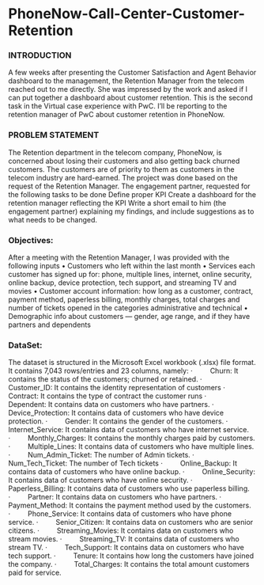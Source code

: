 # PhoneNow-Call-Center-Customer-Retention

### INTRODUCTION
A few weeks after presenting the Customer Satisfaction and Agent Behavior dashboard to the management, the Retention Manager from the telecom reached out to me directly. She was impressed by the work and asked if I can put together a dashboard about customer retention.
This is the second task in the Virtual case experience with PwC. I’ll be reporting to the retention manager of PwC about customer retention in PhoneNow.

### PROBLEM STATEMENT
The Retention department in the telecom company, PhoneNow, is concerned about losing their customers and also getting back churned customers. The customers are of priority to them as customers in the telecom industry are hard-earned.
The project was done based on the request of the Retention Manager. The engagement partner, requested for the following tasks to be done
Define proper KPI
Create a dashboard for the retention manager reflecting the KPI
Write a short email to him (the engagement partner) explaining my findings, and include suggestions as to what needs to be changed.


### Objectives:
After a meeting with the Retention Manager, I was provided with the following inputs
• Customers who left within the last month
• Services each customer has signed up for: phone, multiple lines, internet, online security, online backup, device protection, tech
support, and streaming TV and movies
• Customer account information: how long as a customer, contract, payment method, paperless billing, monthly charges, total charges
and number of tickets opened in the categories administrative and technical
• Demographic info about customers — gender, age range, and if they have partners and dependents

### DataSet:
The dataset is structured in the Microsoft Excel workbook (.xlsx) file format. It contains 7,043 rows/entries and 23 columns, namely:
·         Churn: It contains the status of the customers; churned or retained.
·         Customer_ID: It contains the identity representation of customers
·         Contract: It contains the type of contract the customer runs
·         Dependent: It contains data on customers who have partners.
·         Device_Protection: It contains data of customers who have device protection.
·         Gender: It contains the gender of the customers.
·         Internet_Service: It contains data of customers who have internet service.
·         Monthly_Charges: It contains the monthly charges paid by customers.
·         Multiple_Lines: It contains data of customers who have multiple lines.
·         Num_Admin_Ticket: The number of Admin tickets.
·         Num_Tech_Ticket: The number of Tech tickets
·         Online_Backup: It contains data of customers who have online backup.
·         Online_Security: It contains data of customers who have online security.
·         Paperless_Billing: It contains data of customers who use paperless billing.
·         Partner: It contains data on customers who have partners.
·         Payment_Method: It contains the payment method used by the customers.
·         Phone_Service: It contains data of customers who have phone service.
·         Senior_Citizen: It contains data on customers who are senior citizens.
·         Streaming_Movies: It contains data on customers who stream movies.
·         Streaming_TV: It contains data of customers who stream TV.
·         Tech_Support: It contains data on customers who have tech support.
·         Tenure: It contains how long the customers have joined the company.
·         Total_Charges: It contains the total amount customers paid for service.
